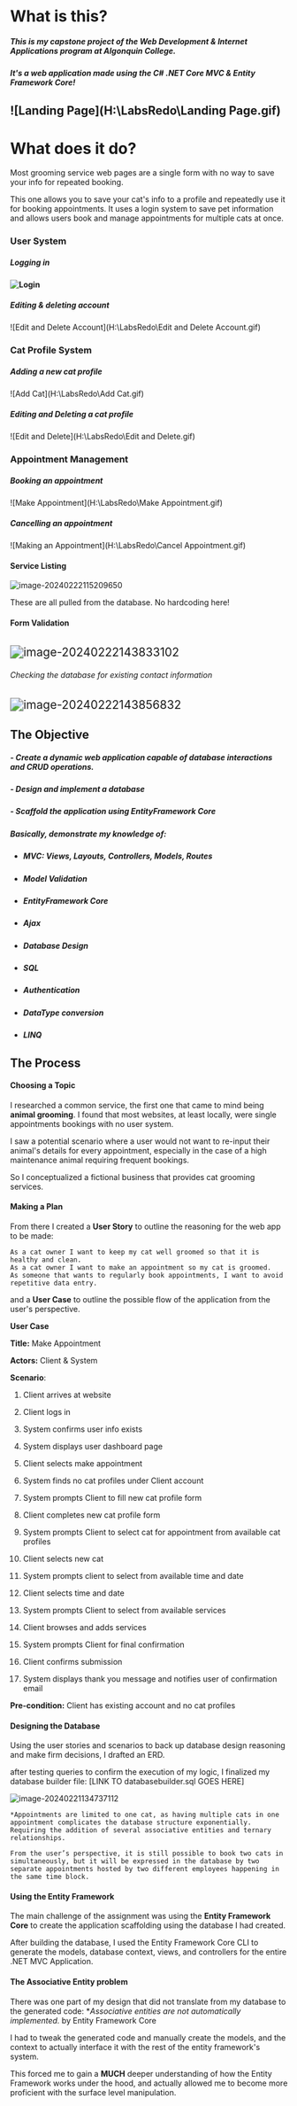 # What is this?

##### This is my capstone project of the Web Development & Internet Applications program at Algonquin College. 

##### It's a web application made using the C# .NET Core MVC & Entity Framework Core!

## ![Landing Page](H:\LabsRedo\Landing Page.gif)

# What does it do?

Most grooming service web pages are a single form with no way to save your info for repeated booking. 

This one allows you to save your cat's info to a profile and repeatedly use it for booking appointments.  It uses a login system to save pet information and allows users book and manage appointments for multiple cats at once.



### 														User System

##### Logging in

#### ![Login](H:\LabsRedo\Login.gif)

##### Editing & deleting account 

![Edit and Delete Account](H:\LabsRedo\Edit and Delete Account.gif)

### 													Cat Profile System 

##### Adding a new cat profile

![Add Cat](H:\LabsRedo\Add Cat.gif)

##### Editing and Deleting a cat profile

![Edit and Delete](H:\LabsRedo\Edit and Delete.gif)

### 												Appointment Management

##### Booking an appointment

![Make Appointment](H:\LabsRedo\Make Appointment.gif)

##### Cancelling an appointment

![Making an Appointment](H:\LabsRedo\Cancel Appointment.gif)

#### Service Listing

![image-20240222115209650](C:\Users\conno\AppData\Roaming\Typora\typora-user-images\image-20240222115209650.png)

These are all pulled from the database. No hardcoding here!



#### Form Validation

###### 									

<img src="C:\Users\conno\AppData\Roaming\Typora\typora-user-images\image-20240222143833102.png" alt="image-20240222143833102" style="zoom:150%;" />

###### 													Checking the database for existing contact information

<img src="C:\Users\conno\AppData\Roaming\Typora\typora-user-images\image-20240222143856832.png" alt="image-20240222143856832" style="zoom:150%;" />





## The Objective

##### - Create a dynamic web application capable of database interactions and CRUD operations.

##### - Design and implement a database 

##### - Scaffold the application using EntityFramework Core 



##### Basically, demonstrate my knowledge of:

- ##### MVC: Views, Layouts, Controllers, Models, Routes

- ##### Model Validation 

- ##### EntityFramework Core

- ##### Ajax

- ##### Database Design

- ##### SQL

- ##### Authentication

- ##### DataType conversion 

- ##### LINQ





## The Process

#### Choosing a Topic

I researched a common service, the first one that came to mind being **animal grooming**. I found that most websites, at least locally, were single appointments bookings with no user system. 

I saw a potential scenario where a user would not want to re-input their animal's details for every appointment, especially in the case of a high maintenance animal requiring frequent bookings.

So I conceptualized a fictional business that provides cat grooming services.  



#### Making a Plan

From there I created a **User Story** to outline the reasoning for the web app to be made:

```	
As a cat owner I want to keep my cat well groomed so that it is healthy and clean.
As a cat owner I want to make an appointment so my cat is groomed.
As someone that wants to regularly book appointments, I want to avoid repetitive data entry.
```

and a **User Case** to outline the possible flow of the application from the user's perspective. 



**User Case**

**Title:** Make Appointment 

**Actors:** Client & System

**Scenario**:

1. Client arrives at website

2. Client logs in

3. System confirms user info exists

4. System displays user dashboard page

5. Client selects make appointment 

6. System finds no cat profiles under Client account

7. System prompts Client to fill new cat profile form 

8. Client completes new cat profile form 

9. System prompts Client to select cat for appointment from available cat profiles

10. Client selects new cat

11. System prompts client to select from available time and date

12. Client selects time and date

13. System prompts Client to select from available services

14. Client browses and adds services

15. System prompts Client for final confirmation 

16. Client confirms submission

17. System displays thank you message and notifies user of confirmation email

 **Pre-condition:** Client has existing account and no cat profiles



#### Designing the Database

Using the user stories and scenarios to back up database design reasoning and make firm decisions, I drafted an ERD.

after testing queries to confirm the execution of my logic, I finalized my database builder file: [LINK TO databasebuilder.sql GOES HERE]

![image-20240221134737112](C:\Users\conno\AppData\Roaming\Typora\typora-user-images\image-20240221134737112.png)

```
*Appointments are limited to one cat, as having multiple cats in one appointment complicates the database structure exponentially. Requiring the addition of several associative entities and ternary relationships.

From the user’s perspective, it is still possible to book two cats in simultaneously, but it will be expressed in the database by two separate appointments hosted by two different employees happening in the same time block. 

```



#### Using the Entity Framework

The main challenge of the assignment was using the **Entity Framework Core** to create the application scaffolding using the database I had created. 

After building the database, I used the Entity Framework Core CLI to generate the models, database context, views, and controllers for the entire .NET MVC Application.

#### The Associative Entity problem

There was one part of my design that did not translate from my database to the generated code: **Associative entities are not automatically implemented.* by Entity Framework Core

I had to tweak the generated code and manually create the models, and the context to actually interface it with the rest of the entity framework's system. 

This forced me to gain a **MUCH** deeper understanding of how the Entity Framework works under the hood, and actually allowed me to become more proficient with the surface level manipulation.





 

